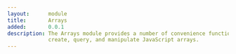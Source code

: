 ```yaml
---
layout:      module
title:       Arrays
added:       0.0.1
description: The Arrays module provides a number of convenience functions to
             create, query, and manipulate JavaScript arrays.
---
```

